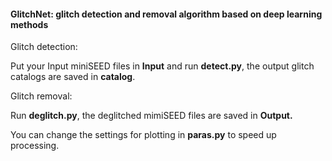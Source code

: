 #### GlitchNet: glitch detection and removal algorithm based on deep learning methods

Glitch detection:

Put your Input miniSEED files in **Input** and run **detect.py**, the output glitch catalogs are saved in **catalog**.

Glitch removal:

Run **deglitch.py**, the deglitched mimiSEED files are saved in **Output.**

You can change the settings for plotting in **paras.py** to speed up processing.


